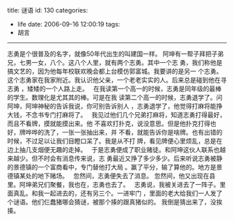 title: 谜语
id: 130
categories:
  - life
date: 2006-09-16 12:00:19
tags:
  - 胡言
---

志勇是个很普及的名字，就像50年代出生的叫建国一样。
阿坤有一帮子拜把子弟兄，七男一女，八个。这八个人里，就有两个志勇。其中一个志
勇，我们称他是搞文艺的，因为他每年校联欢晚会都上台模仿郭富城。我要讲的是另一
个志勇。
 
这个志勇家在我家附近。我认识他父亲，一个老老实实的人。后来总是碰到他在寻志勇
，矮矮的一个人路上走。
 
在我读第一个高一的时候，志勇是同年级的最棒的学生。数理化是尤其其的棒。可是在我
读第二个高一的时候，志勇退学了。问阿坤，阿坤神秘的告诉我说，你可别告诉别人
，志勇退学了，他觉得打麻将能挣大钱，不念书专门打麻将了。
 
我见过他们几个兄弟打麻将，知道志勇打得最好，而且不看牌，摸就能摸出来。他
不喜欢打扑克，说没意思。但是他扑克打得也好，牌哗哗的洗了，一张一张抽出来，并
不看，就能告诉你是啥牌。也有出错的时候，不过足以让我们目瞪口呆了。我是从不打
牌，看见牌便心里烦乱，总是在边上抽几支烟便无趣的走掉。
 
于是志勇便成了职业赌徒。和阿坤这伙人联系也越来越少。但不时会有消息传来说，志
勇最近又挣了多少多少。后来听说志勇被静的景德镇的一个富商看中，专门替他打大局
。赢了平分，输了算他的。地方是景德镇某处的地下赌场。
 
忽然间，志勇便失去了消息。
忽然间，他又出现在县里。阿坤弟兄们聚餐，我也在，志勇也去了。
 
志勇说，我被关进去了一阵子。里面真乱。和我一起进去的，还有另三个。一进牢门
，里面的老大给我们一人发了个谜语。他们仨蠢猪哪会猜谜，被那个揍的跟真猪似的。
我倒是猜出来了，没挨揍。
